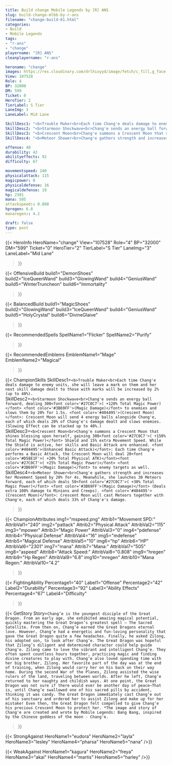 ```yaml
---
title: Build change Mobile Legends by [R] ANS
slug: build-change-mlbb-by-r-ans
filename: "change-build-61.html"
categories: 
- Build 
- Mobile Legends
tags: 
- "r-ans"
- "change"
playername: "[R] ANS"
cleanplayername: "r-ans"

heroname: "change"
images: https://res.cloudinary.com/drlhixyyd/image/fetch/c_fill,g_face,f_auto/https://cdn2-build.mobagenie.my.id/p/images/banner/full/change.jpg
View: 107528 
Role: 4 
BP: 32000
DM: 599 
Ticket: 0 
HeroTier: 2 
TierLabel: S Tier 
LaneImg: 3
LaneLabel: Mid Lane 

SkillDesc1: "<b>Trouble Maker<br>Each time Chang'e deals damage to enemy units, she will leave a mark on them and her next skill damage dealt to those with marks will be increased by 2% (up to 40%)."   
SkillDesc2: "<b>Starmoon Shockwave<br>Chang'e sends an energy ball forward, dealing 300<font color='#27C0C7'>( +120% Total Magic Power)</font> <font color='#3B69FF'>(Magic Damage)</font> to enemies and slows them by 20% for 1.5s. <font color='#404495'>(Crescent Moon)</font>: Crescent Moon will send 4 energy balls alongside Chang'e, each of which deals 20% of Chang'e's damage dealt and slows enemies. (Slowing Effect can be stacked up to 40%.) "   
SkillDesc3: "<b>Crescent Moon<br>Chang'e summons a Crescent Moon that shines blessing upon herself, gaining 300<font color='#27C0C7'>( +150% Total Magic Power)</font> Shield and 15% extra Movement Speed. While the Shield is active, her skills and Basic Attack are enhanced. <font color='#404495'>(Enhanced Basic Attack)</font>: Each time Chang'e performs a Basic Attack, the Crescent Moon will deal 20<font color='#D58E1F'>( +20% Total Physical ATK)</font><font color='#27C0C7'>( +25% Total Magic Power)</font> <font color='#3B69FF'>(Magic Damage)</font> to enemy targets as well."   
SkillDesc4: "<b>Meteor Shower<br>Chang'e gathers strength and increases her Movement Speed by 20% for 4s. Meanwhile, she launches 30 Meteors forward, each of which deals 50<font color='#27C0C7'>( +30% Total Magic Power)</font> <font color='#3B69FF'>(Magic Damage)</font> (Deals extra 100% damage to Minions and Creeps). <font color='#404495'>(Crescent Moon)</font>: Crescent Moon will cast Meteors together with Chang'e, each of which deals 33% of Chang'e's damage."  

offense: 40 
durability: 42 
abilityeffects: 92 
difficulty: 67 

movementspeed: 240
physicalattack: 115
magicpower: 0
physicaldefense: 16
magicaldefense: 10
hp: 2301
mana: 505
attackspeed:: 0.808
hpregen: 6.8
manaregen:: 4.2

draft: false
type: post
---
```


{{< HeroInfo 
HeroName="change" 
View="107528" 
Role="4" 
BP="32000" 
DM="599" 
Ticket="0" 
HeroTier="2" 
TierLabel="S Tier" 
LaneImg="3" 
LaneLabel="Mid Lane" 
>}}
 
{{< OffensiveBuild 
build1="DemonShoes"  
build2="IceQueenWand" 
build3="GlowingWand" 
build4="GeniusWand" 
build5="WinterTruncheon" 
build6="Immortality" 
>}} 

{{< BalancedBuild 
build1="MagicShoes"  
build2="GlowingWand" 
build3="IceQueenWand" 
build4="GeniusWand" 
build5="HolyCrystal" 
build6="DivineGlaive" 
>}}


{{< RecommendedSpells 
SpellName1="Flicker" 
SpellName2="Purify" 
>}}  

{{< RecommendedEmblems 
EmblemName1="Mage" 
EmblemName2="Magical" 
>}}   

{{< ChampionSkills 
SkillDesc1=`<b>Trouble Maker<br>Each time Chang'e deals damage to enemy units, she will leave a mark on them and her next skill damage dealt to those with marks will be increased by 2% (up to 40%).`   
SkillDesc2=`<b>Starmoon Shockwave<br>Chang'e sends an energy ball forward, dealing 300<font color='#27C0C7'>( +120% Total Magic Power)</font> <font color='#3B69FF'>(Magic Damage)</font> to enemies and slows them by 20% for 1.5s. <font color='#404495'>(Crescent Moon)</font>: Crescent Moon will send 4 energy balls alongside Chang'e, each of which deals 20% of Chang'e's damage dealt and slows enemies. (Slowing Effect can be stacked up to 40%.) `   
SkillDesc3=`<b>Crescent Moon<br>Chang'e summons a Crescent Moon that shines blessing upon herself, gaining 300<font color='#27C0C7'>( +150% Total Magic Power)</font> Shield and 15% extra Movement Speed. While the Shield is active, her skills and Basic Attack are enhanced. <font color='#404495'>(Enhanced Basic Attack)</font>: Each time Chang'e performs a Basic Attack, the Crescent Moon will deal 20<font color='#D58E1F'>( +20% Total Physical ATK)</font><font color='#27C0C7'>( +25% Total Magic Power)</font> <font color='#3B69FF'>(Magic Damage)</font> to enemy targets as well.`   
SkillDesc4=`<b>Meteor Shower<br>Chang'e gathers strength and increases her Movement Speed by 20% for 4s. Meanwhile, she launches 30 Meteors forward, each of which deals 50<font color='#27C0C7'>( +30% Total Magic Power)</font> <font color='#3B69FF'>(Magic Damage)</font> (Deals extra 100% damage to Minions and Creeps). <font color='#404495'>(Crescent Moon)</font>: Crescent Moon will cast Meteors together with Chang'e, each of which deals 33% of Chang'e's damage.`   
>}}

{{< ChampionAttributes
img1="mspeed.png" Attrib1="Movement SPD:" AttribVal1="240"
img2="pattack" Attrib2="Physical Attack" AttribVal2="115"
img3="mpower" Attrib3="Magic Power" AttribVal3="0"
img4="pdefense" Attrib4="Physical Defense" AttribVal4="16"
img5="mdefense" Attrib5="Magical Defense" AttribVal5="10"
img6="hp" Attrib6="HP" AttribVal6="2301"
img7="mana" Attrib7="Mana:" AttribVal7="505"
img8="aspeed" Attrib8="Attack Speed:" AttribVal8="0.808"
img9="hregen" Attrib9="Hp Regen" AttribVal9="6.8"
img10="mregen" Attrib10="Mana Regen:" AttribVal10="4.2"
>}}


{{< FightingAbility
Percentage1="40" Label1="Offense"
Percentage2="42" Label2="Durability"
Percentage3="92" Label3="Ability Effects"
Percentage4="67" Label4="Difficulty"
 >}}

{{< GetStory 
Story=` Chang’e is the youngest disciple of the Great Dragon. From an early age, she exhibited amazing magical potential, quickly mastering the Great Dragon’s greatest spell — The Sacred Satellite. From then on, Chang’e earned the Great Dragons eternal love. However, Chang’e had a energetic and fun-loving personality that gave the Great Dragon quite a few headaches. Finally, he asked Zilong, his adopted son, to look after Chang’e. The Great Dragon was hopeful that Zilong’s diligent and determined character could help guide Chang’e. Zilong came to love the vibrant and intelligent Chang’e. They often spent countless hours together, practicing magic and finding divine creatures to play with. Chang’e also loved spending time with her big brother, Zilong. Her favorite part of the day was at the end of training, when Zilong would carry her on his back on their way home. During the second War of the Planes, Zilong assisted the wise rulers of the land, traveling between worlds. After he left, Chang’e returned to her naughty and childish ways. At one point, the Great Dragon was not sure if there would ever be another day of peace—That is, until Chang’e swallowed one of his sacred pills by accident, thinking it was candy. The Great Dragon immediately cast Chang’e out of his sanctuary and ordered her to assist Zilong and make up for her mistake! Even then, the Great Dragon felt compelled to give Chang’e his precious Crescent Moon to protect her. *The image and story of Chang'e are created and wrote by Mobile Legends: Bang Bang, inspired by the Chinese goddess of the moon - Chang'e. ` 
>}}

{{< StrongAgainst 
HeroName1="eudora"
HeroName2="layla"
HeroName3="lesley"
HeroName4="pharsa"
HeroName5="nana"
/>}}

{{< WeakAgainst
HeroName1="kagura"
HeroName2="freya"
HeroName3="akai"
HeroName4="martis"
HeroName5="harley"
/>}}
